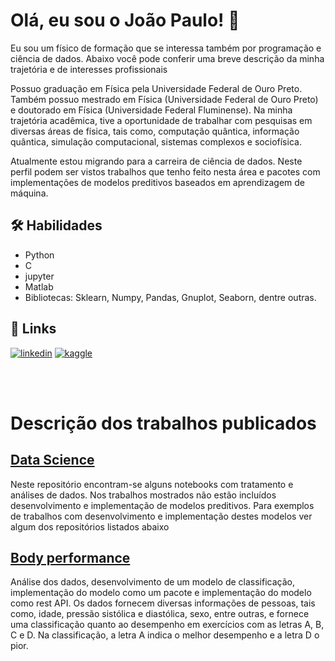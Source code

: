 # Olá, eu sou o João Paulo! 👋

Eu sou um físico de formação que se interessa também por programação e ciência de dados. Abaixo você pode conferir uma breve descrição da minha trajetória e de interesses profissionais

Possuo graduação em Física pela Universidade Federal de Ouro Preto. Também possuo mestrado em Física (Universidade Federal de Ouro Preto) e doutorado em Física (Universidade Federal Fluminense). Na minha trajetória acadêmica, tive a oportunidade de trabalhar com pesquisas em diversas áreas de física, tais como, computação quântica, informação quântica, simulação computacional, sistemas complexos e sociofísica.

Atualmente estou migrando para a carreira de ciência de dados. Neste perfil podem ser vistos trabalhos que tenho feito nesta área e pacotes com implementações de modelos preditivos baseados em aprendizagem de máquina.


## 🛠 Habilidades

* Python
* C
* jupyter
* Matlab
* Bibliotecas: Sklearn, Numpy, Pandas, Gnuplot, Seaborn, dentre outras.



## 🔗 Links
[![linkedin](https://img.shields.io/badge/linkedin-0A66C2?style=for-the-badge&logo=linkedin&logoColor=white)](https://www.linkedin.com/in/joao-paulo-gambaro-pinto/)
[![kaggle](https://img.shields.io/badge/kaggle-363636?style=for-the-badge&logo=kaggle&logoColor=white)]()

<!--
[![portfolio](https://img.shields.io/badge/my_portfolio-000?style=for-the-badge&logo=ko-fi&logoColor=white)]

[![twitter](https://img.shields.io/badge/twitter-1DA1F2?style=for-the-badge&logo=twitter&logoColor=white)]
-->


<br>
</br>

# Descrição dos trabalhos publicados

## [Data Science](https://github.com/joaogambaro/data_science)
Neste repositório encontram-se alguns notebooks com tratamento e análises de dados. Nos trabalhos mostrados não estão incluídos desenvolvimento e implementação de modelos preditivos. Para exemplos de trabalhos com desenvolvimento e implementação destes modelos ver algum dos repositórios listados abaixo

## [Body performance](https://github.com/joaogambaro/body_performance)
Análise dos dados, desenvolvimento de um modelo de classificação, implementação do modelo como um pacote e implementação do modelo como rest API. 
Os dados fornecem diversas informações de pessoas, tais como, idade, pressão sistólica e diastólica, sexo, entre outras, e fornece uma classificação quanto ao desempenho em exercícios com as letras A, B, C e D. Na classificação, a letra A indica o melhor desempenho e a letra D o pior.



